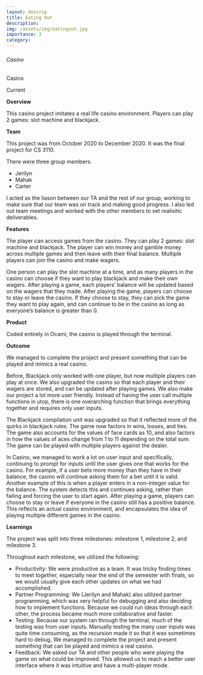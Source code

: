 ```yaml
---
layout: descrip
title: Eating Out
description:
img: /assets/img/eatingout.jpg
importance: 3
category:
---
```


###### Casino

<div class="row">
    <div class="col-sm mt-3 mt-md-0">
        <img class="center" src="{{ '/assets/img/casino.jpg' | relative_url }}" alt="" title="casino"/>
    </div>
</div>
<div class="caption">
    Casino
</div>

Current

**Overview**

This casino project imitates a real life casino environment. Players can play 2 games: slot machine and blackjack.

**Team**

This project was from October 2020 to December 2020. It was the final project for CS 3110.

There were three group members. 
- Jerilyn
- Mahak
- Carter

I acted as the liason between our TA and the rest of our group, working to make sure that our team was on track and making good progress. I also led out team meetings and worked with the other members to set realisitic deliverables.

**Features**

The player can access games from the casino. They can play 2 games: slot machine and blackjack. The player can win money and gamble money across multiple games and then leave with their final balance. Multiple players can join the casino and make wagers.

One person can play the slot machine at a time, and as many players in the casino can choose if they want to play blackjack and make their own wagers. After playing a game, each players’ balance will be updated based on the wagers that they made. After playing the game, players can choose to stay or leave the casino. If they choose to stay, they can pick the game they want to play again, and can continue to be in the casino as long as everyone’s balance is greater than 0.

**Product**

Coded entirely in Ocaml, the casino is played through the terminal.

**Outcome**

We managed to complete the project and present something that can be played and mimics a real casino. 

Before, Blackjack only worked with one player, but now multiple players can play at once. We also upgraded the casino so that each player and their wagers are stored, and can be updated after playing games. We also make our project a lot more user friendly. Instead of having the user call multiple functions in utop, there is one overarching function that brings everything together and requires only user inputs.

The Blackjack compilation unit was upgraded so that it reflected more of the quirks in blackjack rules. The game now factors in wins, losses, and ties. The game also accounts for the values of face cards as 10, and also factors in how the values of aces change from 1 to 11 depending on the total sum. The game can be played with multiple players against the dealer.

In Casino, we managed to work a lot on user input and specifically, continuing to prompt for inputs until the user gives one that works for the casino. For example, if a user bets more money than they have in their balance, the casino will continue asking them for a bet until it is valid. Another example of this is when a player enters in a non-integer value for the balance. The system detects this and continues asking, rather than failing and forcing the user to start again. After playing a game, players can choose to stay or leave if everyone in the casino still has a positive balance. This reflects an actual casino environment, and encapsulates the idea of playing multiple different games in the casino. 

**Learnings**

The project was split into three milestones: milestone 1, milestone 2, and milestone 3.

Throughout each milestone, we utilized the following:
- Productivity: We were productive as a team. It was tricky finding times to meet together, especially near the end of the semester with finals, so we would usually give each other updates on what we had accomplished.
- Partner Programming: We (Jerilyn and Mahak) also utilized partner programming, which was very helpful for debugging and also deciding how to implement functions. Because we could run ideas through each other, the process became much more collaborative and faster.
- Testing: Because our system ran through the terminal, much of the testing was from user inputs. Manually testing the many user inputs was quite time consuming, as the recursion made it so that it was sometimes hard to debug. We managed to complete the project and present something that can be played and mimics a real casino.
- Feedback: We asked our TA and other people who were playing the game on what could be improved. This allowed us to reach a better user interface where it was intuitive and have a multi-player mode.